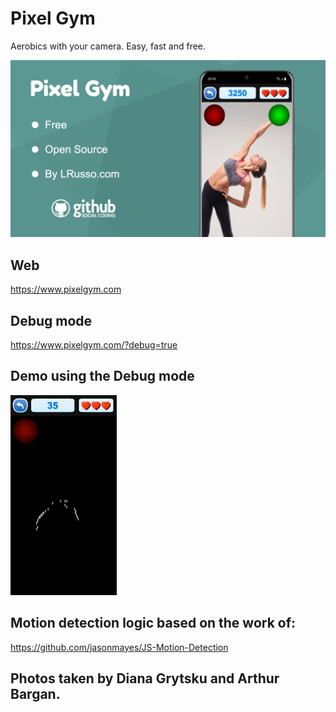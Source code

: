# Pixel Gym

Aerobics with your camera. Easy, fast and free.

![alt screenshot](https://raw.githubusercontent.com/lrusso/PixelGym/main/README.png)

## Web

https://www.pixelgym.com

## Debug mode

https://www.pixelgym.com/?debug=true

## Demo using the Debug mode

![alt demo](https://raw.githubusercontent.com/lrusso/PixelGym/main/README.gif)

## Motion detection logic based on the work of:

https://github.com/jasonmayes/JS-Motion-Detection

## Photos taken by Diana Grytsku and Arthur Bargan.

<!--

ffmpeg -i in.mp4 -filter:v "crop=1080:2030:0:110" -c:a copy out.mp4

-->
